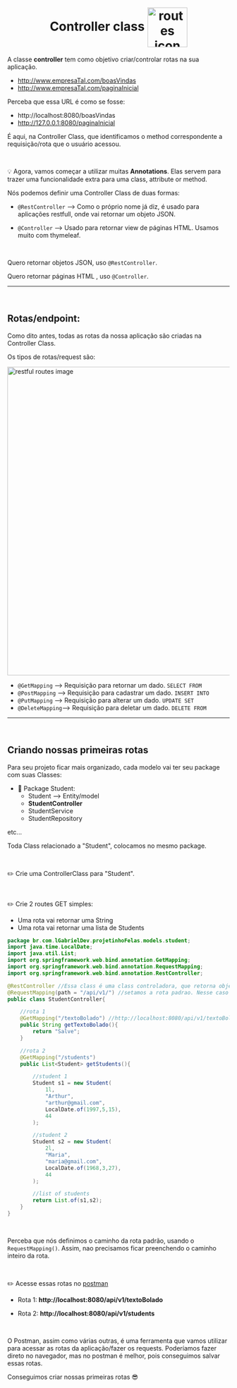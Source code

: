 <h1 align="center">
    Controller class <img src="https://cdn-icons-png.flaticon.com/512/2998/2998762.png" alt="routes icon" width="90px" align="center">
</h1>

A classe **controller** tem como objetivo criar/controlar rotas na sua aplicação.

- http://www.empresaTal.com/boasVindas
- http://www.empresaTal.com/paginaInicial

Perceba que essa URL é como se fosse:

- http://localhost:8080/boasVindas
- http://127.0.0.1:8080/paginaInicial



É aqui, na Controller Class, que identificamos o method correspondente a requisição/rota que o usuário acessou.


<br>


💡 Agora, vamos começar a utilizar muitas **Annotations**. Elas servem para trazer uma funcionalidade extra para uma class, attribute or method.

Nós podemos definir uma Controller Class de duas formas:

- `@RestController` --> Como o próprio nome já diz, é usado para aplicações restfull, onde vai retornar um objeto JSON.

- `@Controller` --> Usado para retornar view de páginas HTML. Usamos muito com thymeleaf.

<br>

Quero retornar objetos JSON, uso `@RestController`.

Quero retornar páginas HTML , uso `@Controller`.


<hr>
<br>

## Rotas/endpoint:
Como dito antes, todas as rotas da nossa aplicação são criadas na Controller Class.

Os tipos de rotas/request são:


<img src="https://encurtador.com.br/abxBK" alt="restful routes image" width="700px">

<br>

- `@GetMapping` --> Requisição para retornar um dado. `SELECT FROM`
- `@PostMapping` --> Requisição para cadastrar um dado. `INSERT INTO`
- `@PutMapping` --> Requisição para alterar um dado. `UPDATE SET`
- `@DeleteMapping`--> Requisição para deletar um dado. `DELETE FROM`


<hr>
<br>


## Criando nossas primeiras rotas

Para seu projeto ficar mais organizado, cada modelo vai ter seu package com suas Classes:

- 📙 Package Student:
    - Student --> Entity/model
    - **StudentController**
    - StudentService
    - StudentRepository

etc...

Toda Class relacionado a "Student", colocamos no mesmo package.

<br>


✏️ Crie uma ControllerClass para "Student".

<br>

✏️ Crie 2 routes GET simples:

- Uma rota vai retornar uma String
- Uma rota vai retornar uma lista de Students

```java
package br.com.lGabrielDev.projetinhoFelas.models.student;
import java.time.LocalDate;
import java.util.List;
import org.springframework.web.bind.annotation.GetMapping;
import org.springframework.web.bind.annotation.RequestMapping;
import org.springframework.web.bind.annotation.RestController;

@RestController //Essa class é uma class controladora, que retorna objetos JSON
@RequestMapping(path = "/api/v1/") //setamos a rota padrao. Nesse caso http://localhost:8080/api/v1/
public class StudentController{

    //rota 1
    @GetMapping("/textoBolado") //http://localhost:8080/api/v1/textoBolado
    public String getTextoBolado(){
        return "Salve";
    }

    //rota 2
    @GetMapping("/students")
    public List<Student> getStudents(){

        //student 1
        Student s1 = new Student(
            1l,
            "Arthur",
            "arthur@gmail.com",
            LocalDate.of(1997,5,15),
            44
        );

        //student 2
        Student s2 = new Student(
            2l,
            "Maria",
            "maria@gmail.com",
            LocalDate.of(1968,3,27),
            44
        );

        //list of students
        return List.of(s1,s2);
    }
}
```

<br>

Perceba que nós definimos o caminho da rota padrão, usando o `RequestMapping()`. Assim, nao precisamos ficar preenchendo o caminho inteiro da rota.


<br>

✏️ Acesse essas rotas no [postman](https://www.postman.com/)

- Rota 1: **http://localhost:8080/api/v1/textoBolado**

- Rota 2: **http://localhost:8080/api/v1/students**

<br>

O Postman, assim como várias outras, é uma ferramenta que vamos utilizar para acessar as rotas da aplicação/fazer os requests. Poderíamos fazer direto no navegador, mas no postman é melhor, pois conseguimos salvar essas rotas.

Conseguimos criar nossas primeiras rotas 😎

